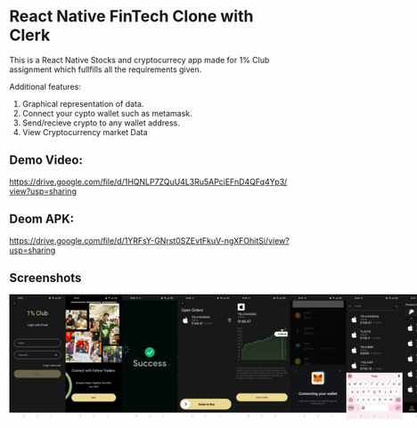 # React Native FinTech Clone with Clerk

This is a React Native Stocks and cryptocurrecy app made for 1% Club assignment which fullfills all the requirements given.

Additional features:
 1. Graphical representation of data.
 2. Connect your cypto wallet such as metamask.
 3. Send/recieve crypto to any wallet address.
 4. View Cryptocurrency market Data
<!-- 
- [Expo Router](https://docs.expo.dev/routing/introduction/) file-based navigation and API Routes -->


## Demo Video:
https://drive.google.com/file/d/1HQNLP7ZQuU4L3Ru5APciEFnD4QFq4Yp3/view?usp=sharing


## Deom APK:
https://drive.google.com/file/d/1YRFsY-GNrst0SZEvtFkuV-ngXFOhitSi/view?usp=sharing


## Screenshots

<div style="display: flex; flex-direction: 'row';">
<img src="./src/assets/Screenshots/1.jpeg" width=20%>
<img src="./src/assets/Screenshots/2.jpeg" width=20%>
<img src="./src/assets/Screenshots/3.jpeg" width=20%>
<img src="./src/assets/Screenshots/4.jpeg" width=20%>
<img src="./src/assets/Screenshots/5.jpeg" width=20%>
<img src="./src/assets/Screenshots/6.jpeg" width=20%>
<img src="./src/assets/Screenshots/7.jpeg" width=20%>
<img src="./src/assets/Screenshots/8.jpeg" width=20%>
<img src="./src/assets/Screenshots/9.jpeg" width=20%>
<img src="./src/assets/Screenshots/10.jpeg" width=20%>
<img src="./src/assets/Screenshots/11.jpeg" width=20%>
<img src="./src/assets/Screenshots/12.jpeg" width=20%>
<img src="./src/assets/Screenshots/13.jpeg" width=20%>

</div>







</div>